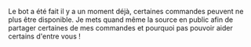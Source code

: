 Le bot a été fait il y a un moment déjà, certaines commandes peuvent ne plus être disponible. Je mets quand même la source en public afin de partager certaines de mes commandes et pourquoi pas pouvoir aider certains d'entre vous !
